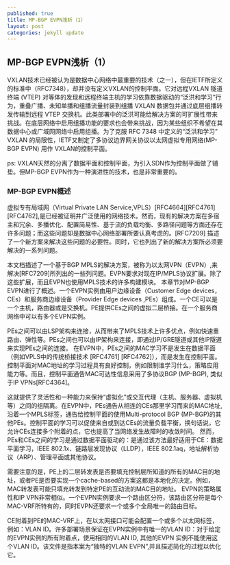 ```yaml
---
published: true
title: MP-BGP EVPN浅析（1）
layout: post
categories: jekyll update
---
```

## MP-BGP EVPN浅析（1）
VXLAN技术已经被认为是数据中心网络中最重要的技术（之一），但在IETF所定义的标准中（RFC7348），却并没有定义VXLAN的控制平面。它对远程VXLAN 隧道终端 (VTEP) 对等体的发现和远程终端主机的学习依靠数据驱动的“泛洪和学习”行为，重叠广播、未知单播和组播流量封装到组播 VXLAN 数据包并通过底层组播转发传输到远程 VTEP 交换机。此类部署中的泛洪可能给解决方案的可扩展性带来挑战。在底层网络中启用组播功能的要求也会带来挑战，因为某些组织不希望在其数据中心或广域网网络中启用组播。为了克服 RFC 7348 中定义的“泛洪和学习” VXLAN 的局限性，IETF又制定了多协议边界网关协议以太网虚拟专用网络(MP-BGP EVPN) 用作 VXLAN的控制平面。
   
ps: VXLAN天然的分离了数据平面和控制平面，为引入SDN作为控制平面做了铺垫。但MP-BGP EVPN作为一种演进性的技术，也是非常重要的。
 
### MP-BGP EVPN概述
 
虚拟专有局域网（Virtual Private LAN Service,VPLS）[RFC4664][RFC4761][RFC4762],是已经被证明并广泛使用的网络技术。然而，现有的解决方案在多宿主和冗余、多播优化、配置简易性、基于流的负载均衡、多路径问题等方面还存在许多问题；而这些问题却是数据中心网络部署所要认真考虑的。[RFC7209] 描述了一个新方案来解决这些问题的必要性。同时，它也列出了新的解决方案所必须要解决的一系列问题。
   
本文档描述了一个基于BGP MPLS的解决方案，被称为以太网VPN（EVPN）,来解决[RFC7209]所列出的一些列问题。EVPN要求对现在IP/MPLS协议扩展。除了这些扩展，而且EVPN也使用MPLS技术的许多构建模块。
本章节对MP-BGP EVPN进行了概述。一个EVPN实例由用户边缘设备（Customer Edge devices，CEs）和服务商边缘设备（Provider Edge devices ,PEs）组成。一个CE可以是一个主机，路由器或是交换机。PE提供CEs之间的虚拟二层桥接。在一个服务商网络中可以有多个EVPN实例。

 PEs之间可以由LSP架构来连接，从而带来了MPLS技术上许多优点，例如快速重路由、弹性等。PEs之间也可以由IP架构来连接，即通过IP/GRE隧道或其他IP隧道来实现PEs之间的连接。
在EVPN中，PEs之间的MAC学习不是发生在数据平面（例如VPLS中的传统桥接技术 [RFC4761] [RFC4762]），而是发生在控制平面。控制平面对MAC地址的学习过程具有良好控制，例如限制谁学习什么，策略应用能力等。而且，控制平面通告MAC可达性信息采用了多协议BGP (MP-BGP), 类似于IP VPNs[RFC4364]。

 这就提供了灵活性和一种能力来保持“虚拟化”或交互代理（主机、服务器、虚拟机等）之间的组隔离。在EVPN中，PEs通告从相连的CEs那里学习而来的MAC地址,沿着一个MPLS标签，通告给控制平面的使用Multi-protocol BGP (MP-BGP)的其他PEs。控制平面的学习可以促使来自或到达CEs的流量负载平衡，换句话说，它允许CEs连接多个附着的点，它也提高了当网络发生故障时的收敛时间。
然而，PEs和CEs之间的学习是通过数据平面驱动的：是通过该方法最好适用于CE：数据平面学习，IEEE 802.1x、链路层发现协议（LLDP），IEEE 802.1aq，地址解析协议（ARP）、管理平面或其他协议。

 需要注意的是，PE上的二层转发表是否要填充控制层所知道的所有的MAC目的地址，或者PE是否要实现一个cache-based的方案这都是本地化的决定。例如，MAC转发表可能只填充转发到特定PE的互动流的MAC目的地址。
EVPN的策略属性和IP VPN非常相似。一个EVPN实例要求一个路由区分符，该路由区分符是每个MAC-VRF所特有的，同时EVPN还要求一个或多个全局唯一的路由目标。

 CE附着到PE的MAC-VRF上，在以太网接口可能会配置一个或多个以太网标签，例如：VLAN ID。许多部署场景保证在EVPN实例中有唯一的VLAN ID：对于给定的EVPN实例的所有附着点，使用相同的VLAN ID, 其他的EVPN 实例不能使用这个VLAN ID。该文件是指本案为“独特的VLAN EVPN”,并且描述简化的过程以优化它。
